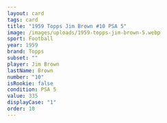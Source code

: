```yaml
---
layout: card
tags: card
title: "1959 Topps Jim Brown #10 PSA 5"
image: /images/uploads/1959-topps-jim-brown-5.webp
sport: Football
year: 1959
brand: Topps
subset: ""
player: Jim Brown
lastName: Brown
number: "10"
isRookie: false
condition: PSA 5
value: 335
displayCase: "1"
order: 10
---
```

